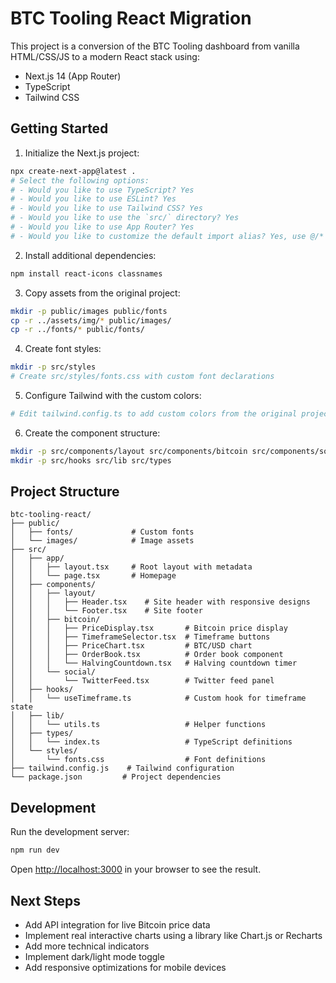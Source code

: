 # BTC Tooling React Migration

This project is a conversion of the BTC Tooling dashboard from vanilla HTML/CSS/JS to a modern React stack using:
- Next.js 14 (App Router)
- TypeScript
- Tailwind CSS

## Getting Started

1. Initialize the Next.js project:
```bash
npx create-next-app@latest .
# Select the following options:
# - Would you like to use TypeScript? Yes
# - Would you like to use ESLint? Yes 
# - Would you like to use Tailwind CSS? Yes
# - Would you like to use the `src/` directory? Yes
# - Would you like to use App Router? Yes
# - Would you like to customize the default import alias? Yes, use @/*
```

2. Install additional dependencies:
```bash
npm install react-icons classnames
```

3. Copy assets from the original project:
```bash
mkdir -p public/images public/fonts
cp -r ../assets/img/* public/images/
cp -r ../fonts/* public/fonts/
```

4. Create font styles:
```bash
mkdir -p src/styles
# Create src/styles/fonts.css with custom font declarations
```

5. Configure Tailwind with the custom colors:
```bash
# Edit tailwind.config.ts to add custom colors from the original project
```

6. Create the component structure:
```bash
mkdir -p src/components/layout src/components/bitcoin src/components/social
mkdir -p src/hooks src/lib src/types
```

## Project Structure

```
btc-tooling-react/
├── public/
│   ├── fonts/             # Custom fonts 
│   └── images/            # Image assets
├── src/
│   ├── app/
│   │   ├── layout.tsx     # Root layout with metadata
│   │   └── page.tsx       # Homepage
│   ├── components/
│   │   ├── layout/
│   │   │   ├── Header.tsx    # Site header with responsive designs
│   │   │   └── Footer.tsx    # Site footer
│   │   ├── bitcoin/
│   │   │   ├── PriceDisplay.tsx       # Bitcoin price display  
│   │   │   ├── TimeframeSelector.tsx  # Timeframe buttons
│   │   │   ├── PriceChart.tsx         # BTC/USD chart
│   │   │   ├── OrderBook.tsx          # Order book component
│   │   │   └── HalvingCountdown.tsx   # Halving countdown timer
│   │   └── social/
│   │       └── TwitterFeed.tsx        # Twitter feed panel
│   ├── hooks/
│   │   └── useTimeframe.ts            # Custom hook for timeframe state
│   ├── lib/
│   │   └── utils.ts                   # Helper functions
│   ├── types/
│   │   └── index.ts                   # TypeScript definitions
│   └── styles/
│       └── fonts.css                  # Font definitions
├── tailwind.config.js    # Tailwind configuration
└── package.json         # Project dependencies
```

## Development

Run the development server:

```bash
npm run dev
```

Open [http://localhost:3000](http://localhost:3000) in your browser to see the result.

## Next Steps

- Add API integration for live Bitcoin price data
- Implement real interactive charts using a library like Chart.js or Recharts
- Add more technical indicators
- Implement dark/light mode toggle
- Add responsive optimizations for mobile devices